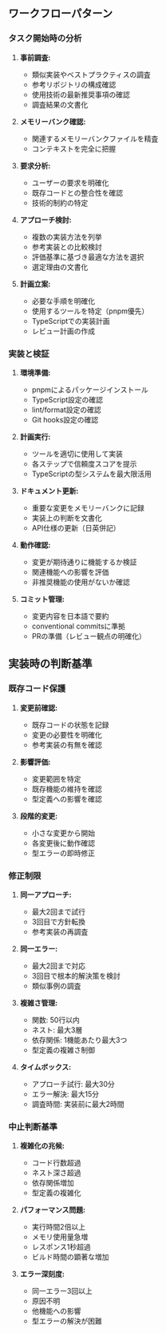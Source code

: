 ## ワークフローパターン

### タスク開始時の分析
1. **事前調査:**
   - 類似実装やベストプラクティスの調査
   - 参考リポジトリの構成確認
   - 使用技術の最新推奨事項の確認
   - 調査結果の文書化

2. **メモリーバンク確認:**
   - 関連するメモリーバンクファイルを精査
   - コンテキストを完全に把握

3. **要求分析:**
   - ユーザーの要求を明確化
   - 既存コードとの整合性を確認
   - 技術的制約の特定

4. **アプローチ検討:**
   - 複数の実装方法を列挙
   - 参考実装との比較検討
   - 評価基準に基づき最適な方法を選択
   - 選定理由の文書化

5. **計画立案:**
   - 必要な手順を明確化
   - 使用するツールを特定（pnpm優先）
   - TypeScriptでの実装計画
   - レビュー計画の作成

### 実装と検証
1. **環境準備:**
   - pnpmによるパッケージインストール
   - TypeScript設定の確認
   - lint/format設定の確認
   - Git hooks設定の確認

2. **計画実行:**
   - ツールを適切に使用して実装
   - 各ステップで信頼度スコアを提示
   - TypeScriptの型システムを最大限活用

3. **ドキュメント更新:**
   - 重要な変更をメモリーバンクに記録
   - 実装上の判断を文書化
   - API仕様の更新（日英併記）

4. **動作確認:**
   - 変更が期待通りに機能するか検証
   - 関連機能への影響を評価
   - 非推奨機能の使用がないか確認

5. **コミット管理:**
   - 変更内容を日本語で要約
   - conventional commitsに準拠
   - PRの準備（レビュー観点の明確化）

## 実装時の判断基準

### 既存コード保護
1. **変更前確認:**
   - 既存コードの状態を記録
   - 変更の必要性を明確化
   - 参考実装の有無を確認

2. **影響評価:**
   - 変更範囲を特定
   - 既存機能の維持を確認
   - 型定義への影響を確認

3. **段階的変更:**
   - 小さな変更から開始
   - 各変更後に動作確認
   - 型エラーの即時修正

### 修正制限
1. **同一アプローチ:**
   - 最大2回まで試行
   - 3回目で方針転換
   - 参考実装の再調査

2. **同一エラー:**
   - 最大2回まで対応
   - 3回目で根本的解決策を検討
   - 類似事例の調査

3. **複雑さ管理:**
   - 関数: 50行以内
   - ネスト: 最大3層
   - 依存関係: 1機能あたり最大3つ
   - 型定義の複雑さ制御

4. **タイムボックス:**
   - アプローチ試行: 最大30分
   - エラー解決: 最大15分
   - 調査時間: 実装前に最大2時間

### 中止判断基準
1. **複雑化の兆候:**
   - コード行数超過
   - ネスト深さ超過
   - 依存関係増加
   - 型定義の複雑化

2. **パフォーマンス問題:**
   - 実行時間2倍以上
   - メモリ使用量急増
   - レスポンス1秒超過
   - ビルド時間の顕著な増加

3. **エラー深刻度:**
   - 同一エラー3回以上
   - 原因不明
   - 他機能への影響
   - 型エラーの解決が困難